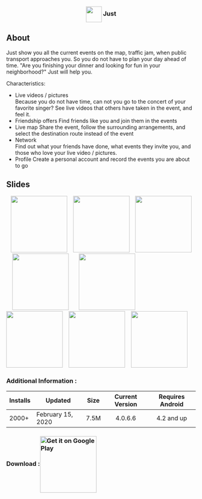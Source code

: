 ### <center><img align="center" src="https://github.com/alibabayev0/just-android/blob/main/src/logo.png?raw=true" width="42" /> Just </center>
## About
Just show you all the current events on the map, traffic jam, when public transport approaches you. So you do not have to plan your day ahead of time. "Are you finishing your dinner and looking for fun in your neighborhood?" Just will help you.  
  
Characteristics:  
* Live videos / pictures  
Because you do not have time, can not you go to the concert of your favorite singer? See live videos that others have taken in the event, and feel it.  
* Friendship offers 
Find friends like you and join them in the events  
* Live map 
Share the event, follow the surrounding arrangements, and select the destination route instead of the event  
* Network   
Find out what your friends have done, what events they invite you, and those who love your live video / pictures.  
* Profile 
Create a personal account and record the events you are about to go

## Slides
&nbsp;&nbsp;&nbsp;<img src="https://github.com/alibabayev0/just-android/blob/main/src/slides/1.png?raw=true" width="150">&nbsp;&nbsp;&nbsp;&nbsp;<img src="https://github.com/alibabayev0/just-android/blob/main/src/slides/2.png?raw=true" width="150">&nbsp;&nbsp;&nbsp;  <img src="https://github.com/alibabayev0/just-android/blob/main/src/slides/3.png?raw=true" width="150">&nbsp;&nbsp;&nbsp; <img src="https://github.com/alibabayev0/just-android/blob/main/src/slides/4.png?raw=true" width="150">&nbsp;&nbsp;&nbsp;
&nbsp;&nbsp;&nbsp;<img src="https://github.com/alibabayev0/just-android/blob/main/src/slides/5.png?raw=true" width="150">&nbsp;&nbsp;&nbsp;&nbsp;<img src="https://github.com/alibabayev0/just-android/blob/main/src/slides/6.png?raw=true" width="150">&nbsp;&nbsp;&nbsp;  <img src="https://github.com/alibabayev0/just-android/blob/main/src/slides/7.png?raw=true" width="150">&nbsp;&nbsp;&nbsp; <img src="https://github.com/alibabayev0/just-android/blob/main/src/slides/8.png?raw=true" width="150">&nbsp;&nbsp;&nbsp;

### Additional Information :
| Installs | Updated | Size | Current Version | Requires Android|
|--|--|--|--|--|
| 2000+ | February 15, 2020 | 7.5M | <center>4.0.6.6</center> | <center>4.2 and up </center> |


### Download :<a href='https://play.google.com/store/apps/details?id=com.just.app.betav03&pcampaignid=pcampaignidMKT-Other-global-all-co-prtnr-py-PartBadge-Mar2515-1'><img align="center"  width="150" alt='Get it on Google Play' src='https://play.google.com/intl/en_us/badges/static/images/badges/en_badge_web_generic.png'/></a>